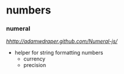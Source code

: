 numbers
=======

### numeral

*[hhttp://adamwdraper.github.com/Numeral-js/](http://adamwdraper.github.com/Numeral-js/)*

- helper for string formatting numbers
  - currency
  - precision